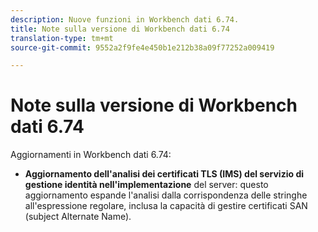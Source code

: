 ```yaml
---
description: Nuove funzioni in Workbench dati 6.74.
title: Note sulla versione di Workbench dati 6.74
translation-type: tm+mt
source-git-commit: 9552a2f9fe4e450b1e212b38a09f77252a009419

---
```



# Note sulla versione di Workbench dati 6.74

Aggiornamenti in Workbench dati 6.74:

* **Aggiornamento dell&#39;analisi dei certificati TLS (IMS) del servizio di gestione identità nell&#39;implementazione** del server: questo aggiornamento espande l&#39;analisi dalla corrispondenza delle stringhe all&#39;espressione regolare, inclusa la capacità di gestire certificati SAN (subject Alternate Name).
